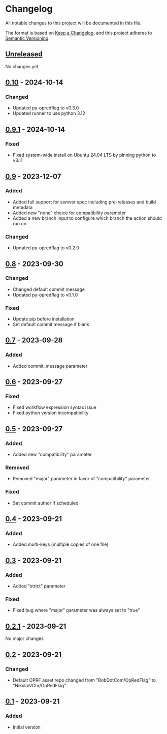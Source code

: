 # Changelog

All notable changes to this project will be documented in this file.

The format is based on [Keep a Changelog](https://keepachangelog.com/en/1.0.0/), and
this project adheres to [Semantic Versioning](https://semver.org/spec/v2.0.0.html).

## [Unreleased]

No changes yet.

## [0.10] - 2024-10-14

### Changed
- Updated py-opredflag to v0.3.0
- Updated runner to use python 3.12

## [0.9.1] - 2024-10-14

### Fixed

- Fixed system-wide install on Ubuntu 24.04 LTS by pinning python to v3.11

## [0.9] - 2023-12-07

### Added
- Added full support for semver spec including pre-releases and build metadata
- Added new "none" choice for compatibility parameter
- Added a new branch input to configure which branch the action should run on

### Changed

- Updated py-opredflag to v0.2.0

## [0.8] - 2023-09-30

### Changed

- Changed default commit message
- Updated py-opredflag to v0.1.0

### Fixed

- Update pip before installation
- Set default commit message if blank

## [0.7] - 2023-09-28

### Added

- Added commit_message parameter

## [0.6] - 2023-09-27

### Fixed

- Fixed workflow expression syntax issue
- Fixed python version incompatibility

## [0.5] - 2023-09-27

### Added

- Added new "compatibility" parameter

### Removed

- Removed "major" parameter in favor of "compatibility" parameter

### Fixed

- Set commit author if scheduled

## [0.4] - 2023-09-21

### Added

- Added multi-keys (multiple copies of one file)

## [0.3] - 2023-09-21

### Added

- Added "strict" parameter

### Fixed

- Fixed bug where "major" parameter was always set to "true"

## [0.2.1] - 2023-09-21

No major changes

## [0.2] - 2023-09-21

### Changed

- Default OPRF asset repo changed from "BobDotCom/OpRedFlag" to "NikolaiVChr/OpRedFlag"

## [0.1] - 2023-09-21

### Added

- Initial version


[unreleased]: https://github.com/BobDotCom/oprf-asset-updater/compare/v0.10...HEAD
[0.10]: https://github.com/BobDotCom/oprf-asset-updater/releases/tag/v0.10
[0.9.1]: https://github.com/BobDotCom/oprf-asset-updater/releases/tag/v0.9.1
[0.9]: https://github.com/BobDotCom/oprf-asset-updater/releases/tag/v0.9
[0.8]: https://github.com/BobDotCom/oprf-asset-updater/releases/tag/v0.8
[0.7]: https://github.com/BobDotCom/oprf-asset-updater/releases/tag/v0.7
[0.6]: https://github.com/BobDotCom/oprf-asset-updater/releases/tag/v0.6
[0.5]: https://github.com/BobDotCom/oprf-asset-updater/releases/tag/v0.5
[0.4]: https://github.com/BobDotCom/oprf-asset-updater/releases/tag/v0.4
[0.3]: https://github.com/BobDotCom/oprf-asset-updater/releases/tag/v0.3
[0.2.1]: https://github.com/BobDotCom/oprf-asset-updater/releases/tag/v0.2.1
[0.2]: https://github.com/BobDotCom/oprf-asset-updater/releases/tag/v0.2
[0.1]: https://github.com/BobDotCom/oprf-asset-updater/releases/tag/v0.1
